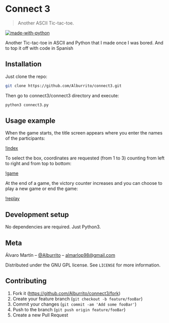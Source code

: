 # Connect 3
> Another ASCII Tic-tac-toe.

[![made-with-python](https://img.shields.io/badge/Made%20with-Python-1f425f.svg)](https://www.python.org/)

Another Tic-tac-toe in ASCII and Python that I made once I was bored. And to top it off with code in Spanish


## Installation

Just clone the repo:

```sh
git clone https://github.com/Alburrito/connect3.git
```

Then go to connect3/connect3 directory and execute:

```sh
python3 connect3.py
```


## Usage example

When the game starts, the title screen appears where you enter the names of the participants:

[!index](img/index.png)

To select the box, coordinates are requested (from 1 to 3) counting from left to right and from top to bottom:

[!game](img/game.png)

At the end of a game, the victory counter increases and you can choose to play a new game or end the game:

[!replay](img/replay.png)



## Development setup

No dependencies are required. Just Python3.


## Meta

Álvaro Martín – [@Alburrito](https://github.com/Alburrito) – almarlop98@gmail.com

Distributed under the GNU GPL license. See ``LICENSE`` for more information.

## Contributing

1. Fork it (<https://github.com/Alburrito/connect3/fork>)
2. Create your feature branch (`git checkout -b feature/fooBar`)
3. Commit your changes (`git commit -am 'Add some fooBar'`)
4. Push to the branch (`git push origin feature/fooBar`)
5. Create a new Pull Request
